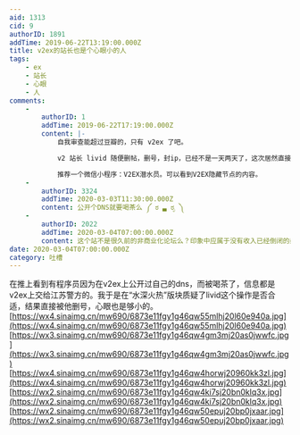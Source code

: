 ```yaml
---
aid: 1313
cid: 9
authorID: 1891
addTime: 2019-06-22T13:19:00.000Z
title: v2ex的站长也是个心眼小的人
tags:
    - ex
    - 站长
    - 心眼
    - 人
comments:
    -
        authorID: 1
        addTime: 2019-06-22T17:19:00.000Z
        content: |-
            自我审查能超过豆瓣的，只有 v2ex 了吧。

            v2 站长 livid 随便删帖，删号，封ip，已经不是一天两天了，这次居然直接把用户信息上交。

            推荐一个微信小程序：V2EX潜水员。可以看到V2EX隐藏节点的内容。
    -
        authorID: 3324
        addTime: 2020-03-03T11:30:00.000Z
        content: 公开个DNS就要喝茶么 ༼ ಠ ▃ ಠೃ ༽
    -
        authorID: 2022
        addTime: 2020-03-04T07:00:00.000Z
        content: 这个站不是很久前的非商业化论坛么？印象中应属于没有收入已经倒闭的感觉，竟然还在呢
date: 2020-03-04T07:00:00.000Z
category: 吐槽
---
```


在推上看到有程序员因为在v2ex上公开过自己的dns，而被喝茶了，信息都是v2ex上交给江苏警方的。我于是在“水深火热”版块质疑了livid这个操作是否合适，结果直接被他删号，心眼也是够小的。 [https://wx4.sinaimg.cn/mw690/6873e11fgy1g46qw55mlhj20l60e940a.jpg](https://wx4.sinaimg.cn/mw690/6873e11fgy1g46qw55mlhj20l60e940a.jpg) [https://wx3.sinaimg.cn/mw690/6873e11fgy1g46qw4gm3mj20as0jwwfc.jpg](https://wx3.sinaimg.cn/mw690/6873e11fgy1g46qw4gm3mj20as0jwwfc.jpg) [https://wx4.sinaimg.cn/mw690/6873e11fgy1g46qw4horwj20960kk3zl.jpg](https://wx4.sinaimg.cn/mw690/6873e11fgy1g46qw4horwj20960kk3zl.jpg) [https://wx2.sinaimg.cn/mw690/6873e11fgy1g46qw4ki7sj20bn0klq3x.jpg](https://wx2.sinaimg.cn/mw690/6873e11fgy1g46qw4ki7sj20bn0klq3x.jpg) [https://wx2.sinaimg.cn/mw690/6873e11fgy1g46qw50epuj20bp0jxaar.jpg](https://wx2.sinaimg.cn/mw690/6873e11fgy1g46qw50epuj20bp0jxaar.jpg)
